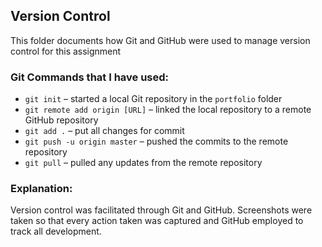## Version Control

This folder documents how Git and GitHub were used to manage version control for this assignment

### Git Commands that I have used:

- `git init` – started a local Git repository in the `portfolio` folder
- `git remote add origin [URL]` – linked the local repository to a remote GitHub repository
- `git add .` – put all changes for commit
- `git push -u origin master` – pushed the commits to the remote repository
- `git pull` – pulled any updates from the remote repository

### Explanation:

Version control was facilitated through Git and GitHub. Screenshots were taken so that every action taken was captured and GitHub employed to track all development.
